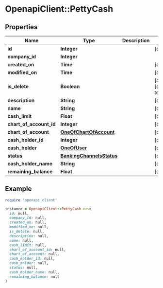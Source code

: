 # OpenapiClient::PettyCash

## Properties

| Name | Type | Description | Notes |
| ---- | ---- | ----------- | ----- |
| **id** | **Integer** |  | [optional] |
| **company_id** | **Integer** |  |  |
| **created_on** | **Time** |  | [optional] |
| **modified_on** | **Time** |  | [optional] |
| **is_delete** | **Boolean** |  | [optional][default to false] |
| **description** | **String** |  | [optional] |
| **name** | **String** |  | [optional] |
| **cash_limit** | **Float** |  | [optional] |
| **chart_of_account_id** | **Integer** |  | [optional] |
| **chart_of_account** | [**OneOfChartOfAccount**](OneOfChartOfAccount.md) |  | [optional] |
| **cash_holder_id** | **Integer** |  | [optional] |
| **cash_holder** | [**OneOfUser**](OneOfUser.md) |  | [optional] |
| **status** | [**BankingChannelsStatus**](BankingChannelsStatus.md) |  | [optional] |
| **cash_holder_name** | **String** |  | [optional] |
| **remaining_balance** | **Float** |  | [optional] |

## Example

```ruby
require 'openapi_client'

instance = OpenapiClient::PettyCash.new(
  id: null,
  company_id: null,
  created_on: null,
  modified_on: null,
  is_delete: null,
  description: null,
  name: null,
  cash_limit: null,
  chart_of_account_id: null,
  chart_of_account: null,
  cash_holder_id: null,
  cash_holder: null,
  status: null,
  cash_holder_name: null,
  remaining_balance: null
)
```

